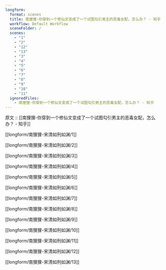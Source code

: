```yaml
---
longform:
  format: scenes
  title: 南狸狸-你穿到一个修仙文变成了一个试图勾引男主的恶毒女配，怎么办？ - 知乎
  workflow: Default Workflow
  sceneFolder: /
  scenes:
    - "1"
    - "2"
    - "12"
    - "13"
    - "3"
    - "4"
    - "5"
    - "6"
    - "7"
    - "8"
    - "9"
    - "10"
    - "11"
  ignoredFiles:
    - 南狸狸-你穿到一个修仙文变成了一个试图勾引男主的恶毒女配，怎么办？ - 知乎
---
```


原文 :: [[南狸狸-你穿到一个修仙文变成了一个试图勾引男主的恶毒女配，怎么办？ - 知乎]]

[[longform/南狸狸-宋清如刑如渊/1]]

[[longform/南狸狸-宋清如刑如渊/2]]

[[longform/南狸狸-宋清如刑如渊/3]]

[[longform/南狸狸-宋清如刑如渊/4]]

[[longform/南狸狸-宋清如刑如渊/5]]

[[longform/南狸狸-宋清如刑如渊/6]]

[[longform/南狸狸-宋清如刑如渊/7]]

[[longform/南狸狸-宋清如刑如渊/8]]

[[longform/南狸狸-宋清如刑如渊/9]]

[[longform/南狸狸-宋清如刑如渊/10]]

[[longform/南狸狸-宋清如刑如渊/11]]

[[longform/南狸狸-宋清如刑如渊/12]]

[[longform/南狸狸-宋清如刑如渊/13]]

